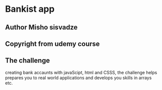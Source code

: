 # Bankist app
 ## Author Misho sisvadze
 ## Copyright from udemy course 
 
 ## The challenge
  creating bank accaunts with  javaScipt, html and CSSS, the challenge helps  prepares you to real world applications and develops you skills in arrays etc.
  
